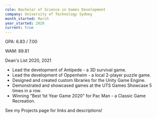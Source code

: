 ```yaml
---
role: Bachelor of Science in Games Development
company: University of Technology Sydney
month_started: March
year_started: 2020
current: true
---
```


GPA: 6.83 / 7.00

WAM: 89.81

Dean's List 2020, 2021

* Lead the development of Antipede - a 3D survival game.
* Lead the development of Oppenheim - a local 2-player puzzle game.
* Designed and created custom libraries for the Unity Game Engine.
* Demonstrated and showcased games at the UTS Games Showcase 5 times in a row.
* Winning "Best 1st Year Game 2020" for Pac Man - a Classic Game Recreation.

See my Projects page for links and descriptions!